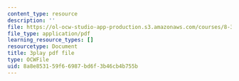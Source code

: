 ```yaml
---
content_type: resource
description: ''
file: https://ol-ocw-studio-app-production.s3.amazonaws.com/courses/8-333-statistical-mechanics-i-statistical-mechanics-of-particles-fall-2013/8a8e853159f66987bd6f3b46cb4b755b_8woIHrY6eM0.pdf
file_type: application/pdf
learning_resource_types: []
resourcetype: Document
title: 3play pdf file
type: OCWFile
uid: 8a8e8531-59f6-6987-bd6f-3b46cb4b755b
---
```

